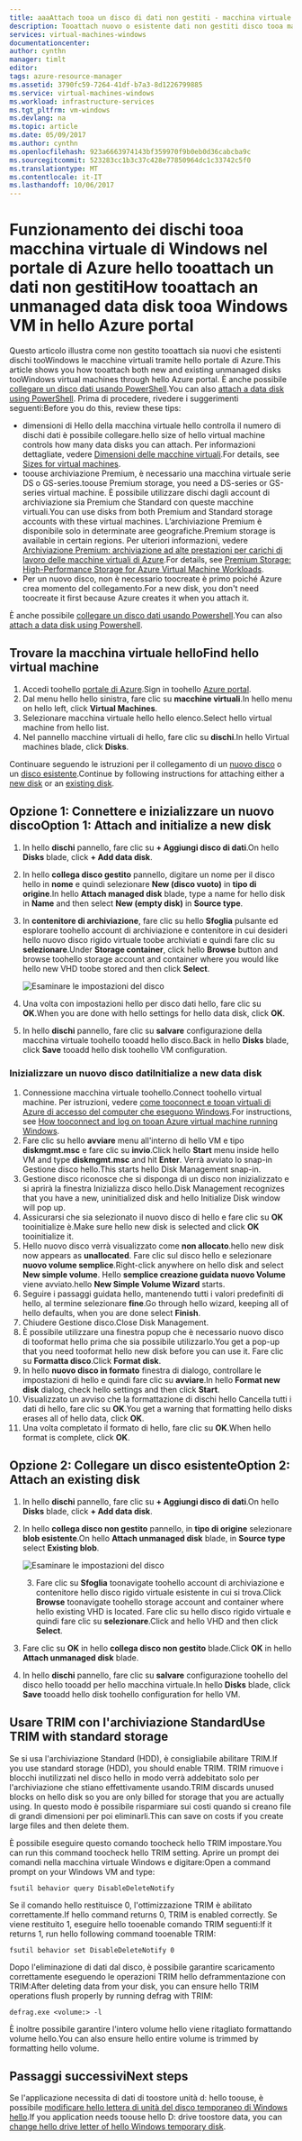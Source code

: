```yaml
---
title: aaaAttach tooa un disco di dati non gestiti - macchina virtuale di Windows Azure | Documenti Microsoft
description: Tooattach nuovo o esistente dati non gestiti disco tooa macchina virtuale Windows in Azure mediante portale hello hello come modello di distribuzione di gestione risorse.
services: virtual-machines-windows
documentationcenter: 
author: cynthn
manager: timlt
editor: 
tags: azure-resource-manager
ms.assetid: 3790fc59-7264-41df-b7a3-8d1226799885
ms.service: virtual-machines-windows
ms.workload: infrastructure-services
ms.tgt_pltfrm: vm-windows
ms.devlang: na
ms.topic: article
ms.date: 05/09/2017
ms.author: cynthn
ms.openlocfilehash: 923a6663974143bf359970f9b0eb0d36cabcba9c
ms.sourcegitcommit: 523283cc1b3c37c428e77850964dc1c33742c5f0
ms.translationtype: MT
ms.contentlocale: it-IT
ms.lasthandoff: 10/06/2017
---
```

# <a name="how-tooattach-an-unmanaged-data-disk-tooa-windows-vm-in-hello-azure-portal"></a><span data-ttu-id="58cd2-103">Funzionamento dei dischi tooa macchina virtuale di Windows nel portale di Azure hello tooattach un dati non gestiti</span><span class="sxs-lookup"><span data-stu-id="58cd2-103">How tooattach an unmanaged data disk tooa Windows VM in hello Azure portal</span></span>

<span data-ttu-id="58cd2-104">Questo articolo illustra come non gestito tooattach sia nuovi che esistenti dischi tooWindows le macchine virtuali tramite hello portale di Azure.</span><span class="sxs-lookup"><span data-stu-id="58cd2-104">This article shows you how tooattach both new and existing unmanaged disks tooWindows virtual machines through hello Azure portal.</span></span> <span data-ttu-id="58cd2-105">È anche possibile [collegare un disco dati usando PowerShell](./attach-disk-ps.md).</span><span class="sxs-lookup"><span data-stu-id="58cd2-105">You can also [attach a data disk using PowerShell](./attach-disk-ps.md).</span></span> <span data-ttu-id="58cd2-106">Prima di procedere, rivedere i suggerimenti seguenti:</span><span class="sxs-lookup"><span data-stu-id="58cd2-106">Before you do this, review these tips:</span></span>

* <span data-ttu-id="58cd2-107">dimensioni di Hello della macchina virtuale hello controlla il numero di dischi dati è possibile collegare.</span><span class="sxs-lookup"><span data-stu-id="58cd2-107">hello size of hello virtual machine controls how many data disks you can attach.</span></span> <span data-ttu-id="58cd2-108">Per informazioni dettagliate, vedere [Dimensioni delle macchine virtuali](sizes.md).</span><span class="sxs-lookup"><span data-stu-id="58cd2-108">For details, see [Sizes for virtual machines](sizes.md).</span></span>
* <span data-ttu-id="58cd2-109">toouse archiviazione Premium, è necessario una macchina virtuale serie DS o GS-series.</span><span class="sxs-lookup"><span data-stu-id="58cd2-109">toouse Premium storage, you need a DS-series or GS-series virtual machine.</span></span> <span data-ttu-id="58cd2-110">È possibile utilizzare dischi dagli account di archiviazione sia Premium che Standard con queste macchine virtuali.</span><span class="sxs-lookup"><span data-stu-id="58cd2-110">You can use disks from both Premium and Standard storage accounts with these virtual machines.</span></span> <span data-ttu-id="58cd2-111">L’archiviazione Premium è disponibile solo in determinate aree geografiche.</span><span class="sxs-lookup"><span data-stu-id="58cd2-111">Premium storage is available in certain regions.</span></span> <span data-ttu-id="58cd2-112">Per ulteriori informazioni, vedere [Archiviazione Premium: archiviazione ad alte prestazioni per carichi di lavoro delle macchine virtuali di Azure](../../storage/storage-premium-storage.md?toc=%2fazure%2fvirtual-machines%2fwindows%2ftoc.json).</span><span class="sxs-lookup"><span data-stu-id="58cd2-112">For details, see [Premium Storage: High-Performance Storage for Azure Virtual Machine Workloads](../../storage/storage-premium-storage.md?toc=%2fazure%2fvirtual-machines%2fwindows%2ftoc.json).</span></span>
* <span data-ttu-id="58cd2-113">Per un nuovo disco, non è necessario toocreate è primo poiché Azure crea momento del collegamento.</span><span class="sxs-lookup"><span data-stu-id="58cd2-113">For a new disk, you don't need toocreate it first because Azure creates it when you attach it.</span></span>


<span data-ttu-id="58cd2-114">È anche possibile [collegare un disco dati usando Powershell](attach-disk-ps.md).</span><span class="sxs-lookup"><span data-stu-id="58cd2-114">You can also [attach a data disk using Powershell](attach-disk-ps.md).</span></span>


## <a name="find-hello-virtual-machine"></a><span data-ttu-id="58cd2-115">Trovare la macchina virtuale hello</span><span class="sxs-lookup"><span data-stu-id="58cd2-115">Find hello virtual machine</span></span>
1. <span data-ttu-id="58cd2-116">Accedi toohello [portale di Azure](https://portal.azure.com/).</span><span class="sxs-lookup"><span data-stu-id="58cd2-116">Sign in toohello [Azure portal](https://portal.azure.com/).</span></span>
2. <span data-ttu-id="58cd2-117">Dal menu hello hello sinistra, fare clic su **macchine virtuali**.</span><span class="sxs-lookup"><span data-stu-id="58cd2-117">In hello menu on hello left, click **Virtual Machines**.</span></span>
3. <span data-ttu-id="58cd2-118">Selezionare macchina virtuale hello hello elenco.</span><span class="sxs-lookup"><span data-stu-id="58cd2-118">Select hello virtual machine from hello list.</span></span>
4. <span data-ttu-id="58cd2-119">Nel pannello macchine virtuali di hello, fare clic su **dischi**.</span><span class="sxs-lookup"><span data-stu-id="58cd2-119">In hello Virtual machines blade, click **Disks**.</span></span>
   
<span data-ttu-id="58cd2-120">Continuare seguendo le istruzioni per il collegamento di un [nuovo disco](#option-1-attach-a-new-disk) o un [disco esistente](#option-2-attach-an-existing-disk).</span><span class="sxs-lookup"><span data-stu-id="58cd2-120">Continue by following instructions for attaching either a [new disk](#option-1-attach-a-new-disk) or an [existing disk](#option-2-attach-an-existing-disk).</span></span>

## <a name="option-1-attach-and-initialize-a-new-disk"></a><span data-ttu-id="58cd2-121">Opzione 1: Connettere e inizializzare un nuovo disco</span><span class="sxs-lookup"><span data-stu-id="58cd2-121">Option 1: Attach and initialize a new disk</span></span>
1. <span data-ttu-id="58cd2-122">In hello **dischi** pannello, fare clic su **+ Aggiungi disco di dati**.</span><span class="sxs-lookup"><span data-stu-id="58cd2-122">On hello **Disks** blade, click **+ Add data disk**.</span></span>
2. <span data-ttu-id="58cd2-123">In hello **collega disco gestito** pannello, digitare un nome per il disco hello in **nome** e quindi selezionare **New (disco vuoto)** in **tipo di origine**.</span><span class="sxs-lookup"><span data-stu-id="58cd2-123">In hello **Attach managed disk** blade, type a name for hello disk in **Name** and then select **New (empty disk)** in **Source type**.</span></span>
3. <span data-ttu-id="58cd2-124">In **contenitore di archiviazione**, fare clic su hello **Sfoglia** pulsante ed esplorare toohello account di archiviazione e contenitore in cui desideri hello nuovo disco rigido virtuale toobe archiviati e quindi fare clic su **selezionare**.</span><span class="sxs-lookup"><span data-stu-id="58cd2-124">Under **Storage container**, click hello **Browse** button and browse toohello storage account and container where you would like hello new VHD toobe stored and then click **Select**.</span></span> 
  
   ![Esaminare le impostazioni del disco](./media/attach-disk-portal/attach-empty-unmanaged.png)
   
3. <span data-ttu-id="58cd2-126">Una volta con impostazioni hello per disco dati hello, fare clic su **OK**.</span><span class="sxs-lookup"><span data-stu-id="58cd2-126">When you are done with hello settings for hello data disk, click **OK**.</span></span>
4. <span data-ttu-id="58cd2-127">In hello **dischi** pannello, fare clic su **salvare** configurazione della macchina virtuale toohello tooadd hello disco.</span><span class="sxs-lookup"><span data-stu-id="58cd2-127">Back in hello **Disks** blade, click **Save** tooadd hello disk toohello VM configuration.</span></span>


### <a name="initialize-a-new-data-disk"></a><span data-ttu-id="58cd2-128">Inizializzare un nuovo disco dati</span><span class="sxs-lookup"><span data-stu-id="58cd2-128">Initialize a new data disk</span></span>

1. <span data-ttu-id="58cd2-129">Connessione macchina virtuale toohello.</span><span class="sxs-lookup"><span data-stu-id="58cd2-129">Connect toohello virtual machine.</span></span> <span data-ttu-id="58cd2-130">Per istruzioni, vedere [come tooconnect e tooan virtuali di Azure di accesso del computer che eseguono Windows](connect-logon.md?toc=%2fazure%2fvirtual-machines%2fwindows%2ftoc.json).</span><span class="sxs-lookup"><span data-stu-id="58cd2-130">For instructions, see [How tooconnect and log on tooan Azure virtual machine running Windows](connect-logon.md?toc=%2fazure%2fvirtual-machines%2fwindows%2ftoc.json).</span></span>
1. <span data-ttu-id="58cd2-131">Fare clic su hello **avviare** menu all'interno di hello VM e tipo **diskmgmt.msc** e fare clic su **invio**.</span><span class="sxs-lookup"><span data-stu-id="58cd2-131">Click hello **Start** menu inside hello VM and type **diskmgmt.msc** and hit **Enter**.</span></span> <span data-ttu-id="58cd2-132">Verrà avviato lo snap-in Gestione disco hello.</span><span class="sxs-lookup"><span data-stu-id="58cd2-132">This starts hello Disk Management snap-in.</span></span>
2. <span data-ttu-id="58cd2-133">Gestione disco riconosce che si disponga di un disco non inizializzato e si aprirà la finestra Inizializza disco hello.</span><span class="sxs-lookup"><span data-stu-id="58cd2-133">Disk Management recognizes that you have a new, uninitialized disk and hello Initialize Disk window will pop up.</span></span>
3. <span data-ttu-id="58cd2-134">Assicurarsi che sia selezionato il nuovo disco di hello e fare clic su **OK** tooinitialize è.</span><span class="sxs-lookup"><span data-stu-id="58cd2-134">Make sure hello new disk is selected and click **OK** tooinitialize it.</span></span>
4. <span data-ttu-id="58cd2-135">Hello nuovo disco verrà visualizzato come **non allocato**.</span><span class="sxs-lookup"><span data-stu-id="58cd2-135">hello new disk now appears as **unallocated**.</span></span> <span data-ttu-id="58cd2-136">Fare clic sul disco hello e selezionare **nuovo volume semplice**.</span><span class="sxs-lookup"><span data-stu-id="58cd2-136">Right-click anywhere on hello disk and select **New simple volume**.</span></span> <span data-ttu-id="58cd2-137">Hello **semplice creazione guidata nuovo Volume** viene avviato.</span><span class="sxs-lookup"><span data-stu-id="58cd2-137">hello **New Simple Volume Wizard** starts.</span></span>
5. <span data-ttu-id="58cd2-138">Seguire i passaggi guidata hello, mantenendo tutti i valori predefiniti di hello, al termine selezionare **fine**.</span><span class="sxs-lookup"><span data-stu-id="58cd2-138">Go through hello wizard, keeping all of hello defaults, when you are done select **Finish**.</span></span>
6. <span data-ttu-id="58cd2-139">Chiudere Gestione disco.</span><span class="sxs-lookup"><span data-stu-id="58cd2-139">Close Disk Management.</span></span>
7. <span data-ttu-id="58cd2-140">È possibile utilizzare una finestra popup che è necessario nuovo disco di tooformat hello prima che sia possibile utilizzarlo.</span><span class="sxs-lookup"><span data-stu-id="58cd2-140">You get a pop-up that you need tooformat hello new disk before you can use it.</span></span> <span data-ttu-id="58cd2-141">Fare clic su **Formatta disco**.</span><span class="sxs-lookup"><span data-stu-id="58cd2-141">Click **Format disk**.</span></span>
8. <span data-ttu-id="58cd2-142">In hello **nuovo disco in formato** finestra di dialogo, controllare le impostazioni di hello e quindi fare clic su **avviare**.</span><span class="sxs-lookup"><span data-stu-id="58cd2-142">In hello **Format new disk** dialog, check hello settings and then click **Start**.</span></span>
9. <span data-ttu-id="58cd2-143">Visualizzato un avviso che la formattazione di dischi hello Cancella tutti i dati di hello, fare clic su **OK**.</span><span class="sxs-lookup"><span data-stu-id="58cd2-143">You get a warning that formatting hello disks erases all of hello data, click **OK**.</span></span>
10. <span data-ttu-id="58cd2-144">Una volta completato il formato di hello, fare clic su **OK**.</span><span class="sxs-lookup"><span data-stu-id="58cd2-144">When hello format is complete, click **OK**.</span></span>


## <a name="option-2-attach-an-existing-disk"></a><span data-ttu-id="58cd2-145">Opzione 2: Collegare un disco esistente</span><span class="sxs-lookup"><span data-stu-id="58cd2-145">Option 2: Attach an existing disk</span></span>
1. <span data-ttu-id="58cd2-146">In hello **dischi** pannello, fare clic su **+ Aggiungi disco di dati**.</span><span class="sxs-lookup"><span data-stu-id="58cd2-146">On hello **Disks** blade, click **+ Add data disk**.</span></span>
2. <span data-ttu-id="58cd2-147">In hello **collega disco non gestito** pannello, in **tipo di origine** selezionare **blob esistente**.</span><span class="sxs-lookup"><span data-stu-id="58cd2-147">On hello **Attach unmanaged disk** blade, in **Source type** select **Existing blob**.</span></span>

    ![Esaminare le impostazioni del disco](./media/attach-disk-portal/attach-existing-unmanaged.png)

    3. <span data-ttu-id="58cd2-149">Fare clic su **Sfoglia** toonavigate toohello account di archiviazione e contenitore hello disco rigido virtuale esistente in cui si trova.</span><span class="sxs-lookup"><span data-stu-id="58cd2-149">Click **Browse** toonavigate toohello storage account and container where hello existing VHD is located.</span></span> <span data-ttu-id="58cd2-150">Fare clic su hello disco rigido virtuale e quindi fare clic su **selezionare**.</span><span class="sxs-lookup"><span data-stu-id="58cd2-150">Click and hello VHD and then click **Select**.</span></span>
4. <span data-ttu-id="58cd2-151">Fare clic su **OK** in hello **collega disco non gestito** blade.</span><span class="sxs-lookup"><span data-stu-id="58cd2-151">Click **OK** in hello **Attach unmanaged disk** blade.</span></span>
5. <span data-ttu-id="58cd2-152">In hello **dischi** pannello, fare clic su **salvare** configurazione toohello del disco hello tooadd per hello macchina virtuale.</span><span class="sxs-lookup"><span data-stu-id="58cd2-152">In hello **Disks** blade, click **Save** tooadd hello disk toohello configuration for hello VM.</span></span>
   


## <a name="use-trim-with-standard-storage"></a><span data-ttu-id="58cd2-153">Usare TRIM con l'archiviazione Standard</span><span class="sxs-lookup"><span data-stu-id="58cd2-153">Use TRIM with standard storage</span></span>

<span data-ttu-id="58cd2-154">Se si usa l'archiviazione Standard (HDD), è consigliabile abilitare TRIM.</span><span class="sxs-lookup"><span data-stu-id="58cd2-154">If you use standard storage (HDD), you should enable TRIM.</span></span> <span data-ttu-id="58cd2-155">TRIM rimuove i blocchi inutilizzati nel disco hello in modo verrà addebitato solo per l'archiviazione che stiano effettivamente usando.</span><span class="sxs-lookup"><span data-stu-id="58cd2-155">TRIM discards unused blocks on hello disk so you are only billed for storage that you are actually using.</span></span> <span data-ttu-id="58cd2-156">In questo modo è possibile risparmiare sui costi quando si creano file di grandi dimensioni per poi eliminarli.</span><span class="sxs-lookup"><span data-stu-id="58cd2-156">This can save on costs if you create large files and then delete them.</span></span> 

<span data-ttu-id="58cd2-157">È possibile eseguire questo comando toocheck hello TRIM impostare.</span><span class="sxs-lookup"><span data-stu-id="58cd2-157">You can run this command toocheck hello TRIM setting.</span></span> <span data-ttu-id="58cd2-158">Aprire un prompt dei comandi nella macchina virtuale Windows e digitare:</span><span class="sxs-lookup"><span data-stu-id="58cd2-158">Open a command prompt on your Windows VM and type:</span></span>

```
fsutil behavior query DisableDeleteNotify
```

<span data-ttu-id="58cd2-159">Se il comando hello restituisce 0, l'ottimizzazione TRIM è abilitato correttamente.</span><span class="sxs-lookup"><span data-stu-id="58cd2-159">If hello command returns 0, TRIM is enabled correctly.</span></span> <span data-ttu-id="58cd2-160">Se viene restituito 1, eseguire hello tooenable comando TRIM seguenti:</span><span class="sxs-lookup"><span data-stu-id="58cd2-160">If it returns 1, run hello following command tooenable TRIM:</span></span>
```
fsutil behavior set DisableDeleteNotify 0
```

<span data-ttu-id="58cd2-161">Dopo l'eliminazione di dati dal disco, è possibile garantire scaricamento correttamente eseguendo le operazioni TRIM hello deframmentazione con TRIM:</span><span class="sxs-lookup"><span data-stu-id="58cd2-161">After deleting data from your disk, you can ensure hello TRIM operations flush properly by running defrag with TRIM:</span></span>

```
defrag.exe <volume:> -l
```

<span data-ttu-id="58cd2-162">È inoltre possibile garantire l'intero volume hello viene ritagliato formattando volume hello.</span><span class="sxs-lookup"><span data-stu-id="58cd2-162">You can also ensure hello entire volume is trimmed by formatting hello volume.</span></span>


## <a name="next-steps"></a><span data-ttu-id="58cd2-163">Passaggi successivi</span><span class="sxs-lookup"><span data-stu-id="58cd2-163">Next steps</span></span>
<span data-ttu-id="58cd2-164">Se l'applicazione necessita di dati di toostore unità d: hello toouse, è possibile [modificare hello lettera di unità del disco temporaneo di Windows hello](change-drive-letter.md?toc=%2fazure%2fvirtual-machines%2fwindows%2fclassic%2ftoc.json).</span><span class="sxs-lookup"><span data-stu-id="58cd2-164">If you application needs toouse hello D: drive toostore data, you can [change hello drive letter of hello Windows temporary disk](change-drive-letter.md?toc=%2fazure%2fvirtual-machines%2fwindows%2fclassic%2ftoc.json).</span></span>

